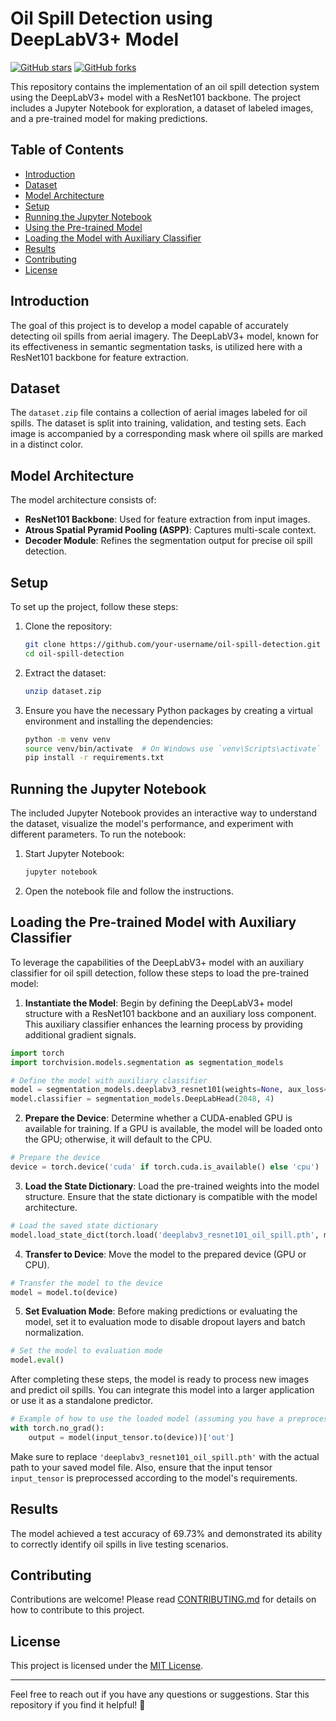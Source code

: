 # Oil Spill Detection using DeepLabV3+ Model

[![GitHub stars](https://img.shields.io/github/stars/rsrsp21/ONGC_Oil_Spill_Detection?style=social)](https://github.com/rsrsp21/ONGC_Oil_Spill_Detection)
[![GitHub forks](https://img.shields.io/github/forks/rsrsp21/ONGC_Oil_Spill_Detection?style=social)](https://github.com/rsrsp21/ONGC_Oil_Spill_Detection)

This repository contains the implementation of an oil spill detection system using the DeepLabV3+ model with a ResNet101 backbone. The project includes a Jupyter Notebook for exploration, a dataset of labeled images, and a pre-trained model for making predictions.

## Table of Contents

- [Introduction](#introduction)
- [Dataset](#dataset)
- [Model Architecture](#model-architecture)
- [Setup](#setup)
- [Running the Jupyter Notebook](#running-the-jupyter-notebook)
- [Using the Pre-trained Model](#using-the-pre-trained-model)
- [Loading the Model with Auxiliary Classifier](#loading-the-model-with-auxiliary-classifier)
- [Results](#results)
- [Contributing](#contributing)
- [License](#license)

## Introduction

The goal of this project is to develop a model capable of accurately detecting oil spills from aerial imagery. The DeepLabV3+ model, known for its effectiveness in semantic segmentation tasks, is utilized here with a ResNet101 backbone for feature extraction.

## Dataset

The `dataset.zip` file contains a collection of aerial images labeled for oil spills. The dataset is split into training, validation, and testing sets. Each image is accompanied by a corresponding mask where oil spills are marked in a distinct color.

## Model Architecture

The model architecture consists of:
- **ResNet101 Backbone**: Used for feature extraction from input images.
- **Atrous Spatial Pyramid Pooling (ASPP)**: Captures multi-scale context.
- **Decoder Module**: Refines the segmentation output for precise oil spill detection.

## Setup

To set up the project, follow these steps:

1. Clone the repository:
   ```bash
   git clone https://github.com/your-username/oil-spill-detection.git
   cd oil-spill-detection
   ```

2. Extract the dataset:
   ```bash
   unzip dataset.zip
   ```

3. Ensure you have the necessary Python packages by creating a virtual environment and installing the dependencies:
   ```bash
   python -m venv venv
   source venv/bin/activate  # On Windows use `venv\Scripts\activate`
   pip install -r requirements.txt
   ```

## Running the Jupyter Notebook

The included Jupyter Notebook provides an interactive way to understand the dataset, visualize the model's performance, and experiment with different parameters. To run the notebook:

1. Start Jupyter Notebook:
   ```bash
   jupyter notebook
   ```

2. Open the notebook file and follow the instructions.

## Loading the Pre-trained Model with Auxiliary Classifier

To leverage the capabilities of the DeepLabV3+ model with an auxiliary classifier for oil spill detection, follow these steps to load the pre-trained model:

1. **Instantiate the Model**: Begin by defining the DeepLabV3+ model structure with a ResNet101 backbone and an auxiliary loss component. This auxiliary classifier enhances the learning process by providing additional gradient signals.

```python
import torch
import torchvision.models.segmentation as segmentation_models

# Define the model with auxiliary classifier
model = segmentation_models.deeplabv3_resnet101(weights=None, aux_loss=True)
model.classifier = segmentation_models.DeepLabHead(2048, 4)
```

2. **Prepare the Device**: Determine whether a CUDA-enabled GPU is available for training. If a GPU is available, the model will be loaded onto the GPU; otherwise, it will default to the CPU.

```python
# Prepare the device
device = torch.device('cuda' if torch.cuda.is_available() else 'cpu')
```

3. **Load the State Dictionary**: Load the pre-trained weights into the model structure. Ensure that the state dictionary is compatible with the model architecture.

```python
# Load the saved state dictionary
model.load_state_dict(torch.load('deeplabv3_resnet101_oil_spill.pth', map_location=device))
```

4. **Transfer to Device**: Move the model to the prepared device (GPU or CPU).

```python
# Transfer the model to the device
model = model.to(device)
```

5. **Set Evaluation Mode**: Before making predictions or evaluating the model, set it to evaluation mode to disable dropout layers and batch normalization.

```python
# Set the model to evaluation mode
model.eval()
```

After completing these steps, the model is ready to process new images and predict oil spills. You can integrate this model into a larger application or use it as a standalone predictor.

```python
# Example of how to use the loaded model (assuming you have a preprocessed image tensor 'input_tensor')
with torch.no_grad():
    output = model(input_tensor.to(device))['out']
```

Make sure to replace `'deeplabv3_resnet101_oil_spill.pth'` with the actual path to your saved model file. Also, ensure that the input tensor `input_tensor` is preprocessed according to the model's requirements.

## Results

The model achieved a test accuracy of 69.73% and demonstrated its ability to correctly identify oil spills in live testing scenarios.

## Contributing

Contributions are welcome! Please read [CONTRIBUTING.md](CONTRIBUTING.md) for details on how to contribute to this project.

## License

This project is licensed under the [MIT License](LICENSE).

---

Feel free to reach out if you have any questions or suggestions. Star this repository if you find it helpful! 🌟
